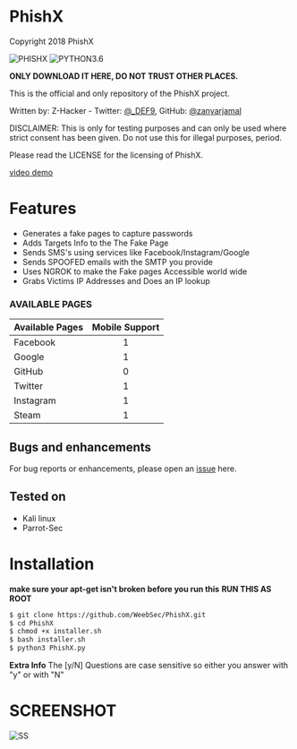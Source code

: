 # PhishX

Copyright 2018 PhishX

![PHISHX](https://img.shields.io/badge/PhishX-v1.0-violet.svg?longCache=true&style=for-the-badge) ![PYTHON3.6](https://img.shields.io/badge/Python-3.6-green.svg?longCache=true&style=for-the-badge)

**ONLY DOWNLOAD IT HERE, DO NOT TRUST OTHER PLACES.**


This is the official and only repository of the PhishX project.

Written by: Z-Hacker - Twitter: [@\_DEF9](https://twitter.com/_DEF9), GitHub: [@zanyarjamal](https://github.com/zanyarjamal)

DISCLAIMER: This is only for testing purposes and can only be used where strict consent has been given. Do not use this for illegal purposes, period.

Please read the LICENSE for the licensing of PhishX. 

[video demo](https://www.youtube.com/watch?v=H2H2ySsYd8U)


# Features

* Generates a fake pages to capture passwords
* Adds Targets Info to the The Fake Page
* Sends SMS's using services like Facebook/Instagram/Google
* Sends SPOOFED emails with the SMTP you provide
* Uses NGROK to make the Fake pages Accessible world wide
* Grabs Victims IP Addresses and Does an IP lookup




### AVAILABLE PAGES

|Available Pages|Mobile Support|
|:---|:---:|
|Facebook|1|
|Google|1|
|GitHub|0|
|Twitter|1|
|Instagram|1|
|Steam|1|




## Bugs and enhancements

For bug reports or enhancements, please open an [issue](https://github.com/weebsec/PhishX/issues) here.



## Tested on

* Kali linux 
* Parrot-Sec 



# Installation

**make sure your apt-get isn't broken before you run this**
**RUN THIS AS ROOT**
```bash
$ git clone https://github.com/WeebSec/PhishX.git
$ cd PhishX
$ chmod +x installer.sh
$ bash installer.sh
$ python3 PhishX.py
```
**Extra Info**
The [y/N] Questions are case sensitive so either you answer with "y" or with "N"
# SCREENSHOT
![SS](https://raw.githubusercontent.com/WeebSec/PhishX/master/img/Screenshot%20from%202018-09-13%2007-13-00.png)



